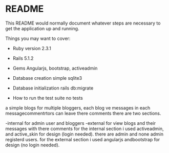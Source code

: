 # README

This README would normally document whatever steps are necessary to get the
application up and running.

Things you may want to cover:

* Ruby version 2.3.1

* Rails 5.1.2

* Gems Angularjs, bootstrap, activeadmin

* Database creation simple sqlite3

* Database initialization rails db:migrate

* How to run the test suite no tests

a simple blogs for multiple bloggers, each blog ve messages in each messagecommentrtors can leave there comments there are two sections.

-internal for admin user and bloggers
-external for view blogs and their messages with there comments for the internal section i used activeadmin, and active_skin for design (login needed). there are admin and none admin registerd users. for the external section i used angularjs andbootstrap for design (no login needed).
